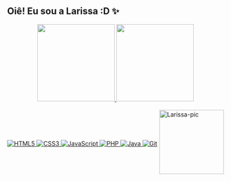 ## Oiê! Eu sou a Larissa :D ✨

<div align="center">
  <a href="https://github.com/Larissa022">
  <img height="180em" src="https://github-readme-stats.vercel.app/api?username=Larissa022&show_icons=true&theme=dracula&include_all_commits=true&count_private=true"/>
  <img height="180em" src="https://github-readme-stats.vercel.app/api/top-langs/?username=Larissa022&layout=compact&langs_count=7&theme=dracula"/>
</div>
<div style="display: inline_block"><br>
  <img align="right" alt="Larissa-pic" src="https://i.picasion.com/pic92/d67a74896992e755566034615b59998f.gif" width="150px">
</div>       

#

<div style="display: inline_block"><br>
  
  ![HTML5](https://img.shields.io/badge/HTML5-E34F26?style=for-the-badge&logo=html5&logoColor=white)
![CSS3](https://img.shields.io/badge/CSS3-1572B6?style=for-the-badge&logo=css3&logoColor=white)
![JavaScript](https://img.shields.io/badge/JavaScript-F7DF1E?style=for-the-badge&logo=javascript&logoColor=black)
![PHP](https://img.shields.io/badge/PHP-777BB4?style=for-the-badge&logo=php&logoColor=white)
![Java](https://img.shields.io/badge/java-%23ED8B00.svg?style=for-the-badge&logo=openjdk&logoColor=white)
![Git](https://img.shields.io/badge/GIT-E44C30?style=for-the-badge&logo=git&logoColor=white)
</div>
